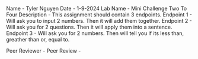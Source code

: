 Name - Tyler Nguyen
Date - 1-9-2024 
Lab Name - Mini Challenge Two To Four
Description - This assignment should contain 3 endpoints.
Endpoint 1 - Will ask you to input 2 numbers. Then it will add them together.
Endpoint 2 - Will ask you for 2 questions. Then it will apply them into a sentence.
Endpoint 3 - Will ask you for 2 numbers. Then will tell you if its less than, greather than or, equal to.

Peer Reviewer -
Peer Review -
